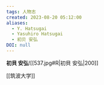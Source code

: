 ```yaml
---
tags: 人物志
created: 2023-08-20 05:12:00
aliases:
  - Y. Hatsugai
  - Yasuhiro Hatsugai
  - 初贝 安弘
DOI: null
---
```


**初貝 安弘**![[537.jpg#R|初貝 安弘|200]]

[[筑波大学]]
